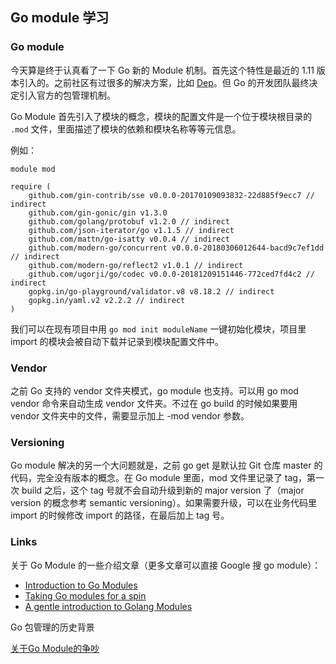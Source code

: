 ## Go module 学习

### Go module

今天算是终于认真看了一下 Go 新的 Module 机制。首先这个特性是最近的 1.11 版本引入的。之前社区有过很多的解决方案，比如 [Dep](https://golang.github.io/dep/)。但 Go 的开发团队最终决定引入官方的包管理机制。

Go Module 首先引入了模块的概念，模块的配置文件是一个位于模块根目录的 `.mod` 文件，里面描述了模块的依赖和模块名称等等元信息。

例如：

```
module mod

require (
	github.com/gin-contrib/sse v0.0.0-20170109093832-22d885f9ecc7 // indirect
	github.com/gin-gonic/gin v1.3.0
	github.com/golang/protobuf v1.2.0 // indirect
	github.com/json-iterator/go v1.1.5 // indirect
	github.com/mattn/go-isatty v0.0.4 // indirect
	github.com/modern-go/concurrent v0.0.0-20180306012644-bacd9c7ef1dd // indirect
	github.com/modern-go/reflect2 v1.0.1 // indirect
	github.com/ugorji/go/codec v0.0.0-20181209151446-772ced7fd4c2 // indirect
	gopkg.in/go-playground/validator.v8 v8.18.2 // indirect
	gopkg.in/yaml.v2 v2.2.2 // indirect
)

```

我们可以在现有项目中用 `go mod init moduleName` 一键初始化模块，项目里 import 的模块会被自动下载并记录到模块配置文件中。

### Vendor

之前 Go 支持的 vendor 文件夹模式，go module 也支持。可以用 go mod vendor 命令来自动生成 vendor 文件夹。不过在 go build 的时候如果要用 vendor 文件夹中的文件，需要显示加上 -mod vendor 参数。

### Versioning

Go module 解决的另一个大问题就是，之前 go get 是默认拉 Git 仓库 master 的代码，完全没有版本的概念。在 Go module 里面，mod 文件里记录了 tag，第一次 build 之后，这个 tag 号就不会自动升级到新的 major version 了（major version 的概念参考 semantic versioning）。如果需要升级，可以在业务代码里 import 的时候修改 import 的路径，在最后加上 tag 号。


### Links

关于 Go Module 的一些介绍文章（更多文章可以直接 Google 搜 go module）：

+ [Introduction to Go Modules](https://roberto.selbach.ca/intro-to-go-modules/)
+ [Taking Go modules for a spin](https://dave.cheney.net/2018/07/14/taking-go-modules-for-a-spin)
+ [A gentle introduction to Golang Modules](https://ukiahsmith.com/blog/a-gentle-introduction-to-golang-modules/)

Go 包管理的历史背景

[关于Go Module的争吵](https://zhuanlan.zhihu.com/p/41627929)